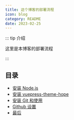 ```yaml
---
title: 这个博客的部署流程
icon: blog
category: README
date: 2023-02-25
---
```


::: tip 介绍

这里是本博客的部署流程

:::

## 目录

- [安装 Node.js](1.md)
- [安装 vuepress-theme-hope](2.md)
- [安装 Git 和使用](3.md)
- [Github 设置](4.md)
- [最后](5.md)